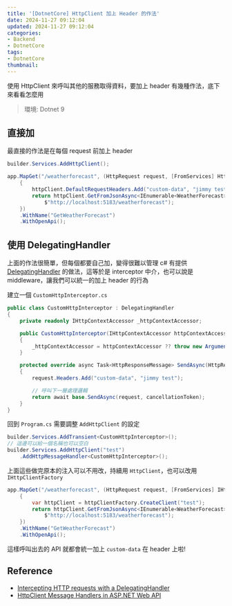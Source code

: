 ```yaml
---
title: '[DotnetCore] HttpClient 加上 Header 的作法'
date: 2024-11-27 09:12:04
updated: 2024-11-27 09:12:04
categories:
- Backend
- DotnetCore
tags:
- DotnetCore
thumbnail:
---
```


使用 HttpClient 來呼叫其他的服務取得資料，要加上 header 有幾種作法，底下來看看怎麼用

<!-- more -->

> 環境: Dotnet 9

## 直接加

最直接的作法是在每個 request 前加上 header

```c#
builder.Services.AddHttpClient();

app.MapGet("/weatherforecast", (HttpRequest request, [FromServices] HttpClient httpClient) =>
    {
        httpClient.DefaultRequestHeaders.Add("custom-data", "jimmy test");
        return httpClient.GetFromJsonAsync<IEnumerable<WeatherForecast>>(
            $"http://localhost:5183/weatherforecast");
    })
    .WithName("GetWeatherForecast")
    .WithOpenApi();
```

## 使用 DelegatingHandler

上面的作法很簡單，但每個都要自己加，變得很難以管理
c# 有提供 [DelegatingHandler](https://learn.microsoft.com/en-us/aspnet/web-api/overview/advanced/httpclient-message-handlers) 的做法，這等於是 interceptor 中介，也可以說是 middleware，讓我們可以統一的加上 header 的行為

建立一個 `CustomHttpInterceptor.cs`
```c#
public class CustomHttpInterceptor : DelegatingHandler
{
    private readonly IHttpContextAccessor _httpContextAccessor;

    public CustomHttpInterceptor(IHttpContextAccessor httpContextAccessor)
    {
        _httpContextAccessor = httpContextAccessor ?? throw new ArgumentNullException(nameof(httpContextAccessor));
    }

    protected override async Task<HttpResponseMessage> SendAsync(HttpRequestMessage request, CancellationToken cancellationToken)
    {
        request.Headers.Add("custom-data", "jimmy test");

        // 呼叫下一層處理邏輯
        return await base.SendAsync(request, cancellationToken);
    }
}
```

回到 `Program.cs` 需要調整 `AddHttpClient` 的設定
```c#
builder.Services.AddTransient<CustomHttpInterceptor>();
// 這邊可以給一個名稱也可以空白
builder.Services.AddHttpClient("test")
    .AddHttpMessageHandler<CustomHttpInterceptor>();
```

上面這些做完原本的注入可以不用改，持續用 `HttpClient`，也可以改用 `IHttpClientFactory`
```c#
app.MapGet("/weatherforecast", (HttpRequest request, [FromServices] IHttpClientFactory httpClientFactory) =>
    {
        var httpClient = httpClientFactory.CreateClient("test");
        return httpClient.GetFromJsonAsync<IEnumerable<WeatherForecast>>(
            $"http://localhost:5183/weatherforecast");
    })
    .WithName("GetWeatherForecast")
    .WithOpenApi();
```

這樣呼叫出去的 API 就都會統一加上 `custom-data` 在 header 上啦!

## Reference
- [Intercepting HTTP requests with a DelegatingHandler](https://timdeschryver.dev/blog/intercepting-http-requests-with-a-delegatinghandler)
- [HttpClient Message Handlers in ASP.NET Web API](https://learn.microsoft.com/en-us/aspnet/web-api/overview/advanced/httpclient-message-handlers)